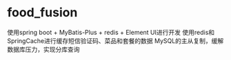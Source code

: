 # food_fusion
使用spring boot + MyBatis-Plus + redis + Element UI进行开发
使用redis和SpringCache进行缓存短信验证码、菜品和套餐的数据
MySQL的主从复制，缓解数据库压力，实现分库查询
